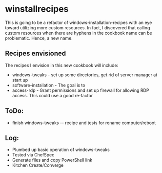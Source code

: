 # winstallrecipes

This is going to be a refactor of windows-installation-recipes with an eye toward utilizing more custom resources. In fact, I discovered that calling custom resources when there are hyphens in the cookbook name can be problematic. Hence, a new name.

## Recipes envisioned
The recipes I envision in this new cookbook will include:
* windows-tweaks - set up some directories, get rid of server manager at start up
* software-installation - The goal is to
* access-rdp - Grant permissions and set up firewall for allowing RDP access. This could use a good re-factor

## ToDo:
* finish windows-tweaks -- recipe and tests for rename computer/reboot

## Log:
* Plumbed up basic operation of windows-tweaks
* Tested via ChefSpec
* Generate files and copy PowerShell link
* Kitchen Create/Converge
